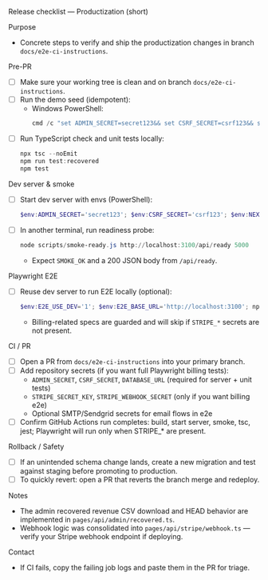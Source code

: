 Release checklist — Productization (short)

Purpose
- Concrete steps to verify and ship the productization changes in branch `docs/e2e-ci-instructions`.

Pre-PR
- [ ] Make sure your working tree is clean and on branch `docs/e2e-ci-instructions`.
- [ ] Run the demo seed (idempotent):
  - Windows PowerShell:
    ```powershell
    cmd /c "set ADMIN_SECRET=secret123&& set CSRF_SECRET=csrf123&& set NEXT_TELEMETRY_DISABLED=1&& node scripts/seed-demo.js"
    ```
- [ ] Run TypeScript check and unit tests locally:
  ```powershell
  npx tsc --noEmit
  npm run test:recovered
  npm test
  ```

Dev server & smoke
- [ ] Start dev server with envs (PowerShell):
  ```powershell
  $env:ADMIN_SECRET='secret123'; $env:CSRF_SECRET='csrf123'; $env:NEXT_TELEMETRY_DISABLED='1'; npx next dev -p 3100
  ```
- [ ] In another terminal, run readiness probe:
  ```powershell
  node scripts/smoke-ready.js http://localhost:3100/api/ready 5000
  ```
  - Expect `SMOKE_OK` and a 200 JSON body from `/api/ready`.

Playwright E2E
- [ ] Reuse dev server to run E2E locally (optional):
  ```powershell
  $env:E2E_USE_DEV='1'; $env:E2E_BASE_URL='http://localhost:3100'; npx playwright test --reporter=list
  ```
  - Billing-related specs are guarded and will skip if `STRIPE_*` secrets are not present.

CI / PR
- [ ] Open a PR from `docs/e2e-ci-instructions` into your primary branch.
- [ ] Add repository secrets (if you want full Playwright billing tests):
  - `ADMIN_SECRET`, `CSRF_SECRET`, `DATABASE_URL` (required for server + unit tests)
  - `STRIPE_SECRET_KEY`, `STRIPE_WEBHOOK_SECRET` (only if you want billing e2e)
  - Optional SMTP/Sendgrid secrets for email flows in e2e
- [ ] Confirm GitHub Actions run completes: build, start server, smoke, tsc, jest; Playwright will run only when STRIPE_* are present.

Rollback / Safety
- [ ] If an unintended schema change lands, create a new migration and test against staging before promoting to production.
- [ ] To quickly revert: open a PR that reverts the branch merge and redeploy.

Notes
- The admin recovered revenue CSV download and HEAD behavior are implemented in `pages/api/admin/recovered.ts`.
- Webhook logic was consolidated into `pages/api/stripe/webhook.ts` — verify your Stripe webhook endpoint if deploying.

Contact
- If CI fails, copy the failing job logs and paste them in the PR for triage.
